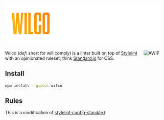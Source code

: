 # ![Wilco](/wilco.png)</h1>

<a href="https://github.com/charlespeters/VVWIP">
  <img align="right" src="https://unpkg.com/vvwip/AWIP.svg" alt="AWIP" />
</a>

Wilco (_def_: short for will comply) is a linter built on top of [Stylelint](http://stylelint.io/) with an opinionated ruleset; think [Standard.js](http://standardjs.com/) for CSS.


## Install

```sh
npm install --global wilco
```

## Rules

This is a modification of [stylelint-config-standard](https://github.com/stylelint/stylelint-config-standard)
